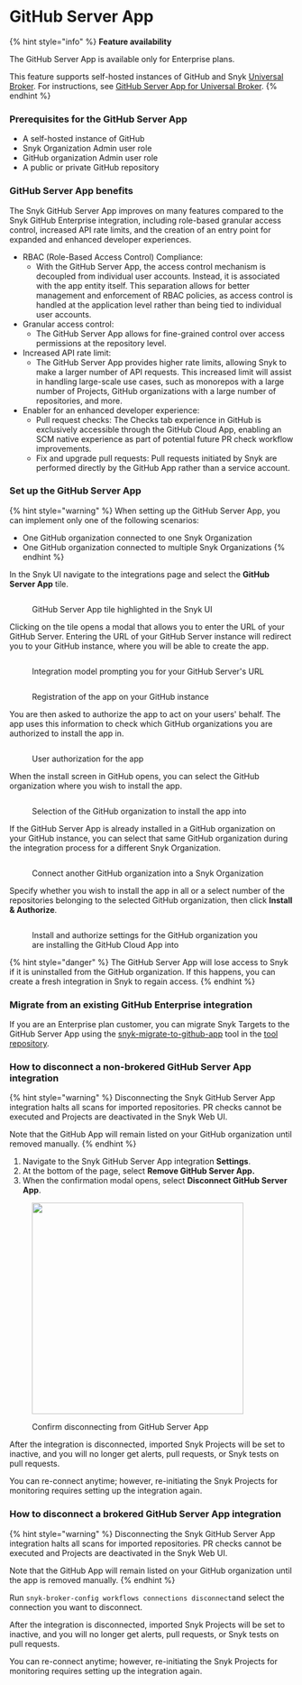 # GitHub Server App

{% hint style="info" %}
**Feature availability**

The GitHub Server App is available only for Enterprise plans.

This feature supports self-hosted instances of GitHub and Snyk [Universal Broker](../../../implementation-and-setup/enterprise-setup/snyk-broker/universal-broker/). For instructions, see [GitHub Server App for Universal Broker](../scm-integrations-and-snyk-broker.md#github-server-app-for-universal-broker).
{% endhint %}

### Prerequisites for the GitHub Server App

* A self-hosted instance of GitHub
* Snyk Organization Admin user role
* GitHub organization Admin user role
* A public or private GitHub repository

### GitHub Server App benefits <a href="#github-server-app-benefits" id="github-server-app-benefits"></a>

The Snyk GitHub Server App improves on many features compared to the Snyk GitHub Enterprise integration, including role-based granular access control, increased API rate limits, and the creation of an entry point for expanded and enhanced developer experiences.

* RBAC (Role-Based Access Control) Compliance:&#x20;
  * With the GitHub Server App, the access control mechanism is decoupled from individual user accounts. Instead, it is associated with the app entity itself. This separation allows for better management and enforcement of RBAC policies, as access control is handled at the application level rather than being tied to individual user accounts.
* Granular access control:&#x20;
  * The GitHub Server App allows for fine-grained control over access permissions at the repository level.
* Increased API rate limit:&#x20;
  * The GitHub Server App provides higher rate limits, allowing Snyk to make a larger number of API requests. This increased limit will assist in handling large-scale use cases, such as monorepos with a large number of Projects, GitHub organizations with a large number of repositories, and more.
* Enabler for an enhanced developer experience:
  * Pull request checks: The Checks tab experience in GitHub is exclusively accessible through the GitHub Cloud App, enabling an SCM native experience as part of potential future PR check workflow improvements.
  * Fix and upgrade pull requests: Pull requests initiated by Snyk are performed directly by the GitHub App rather than a service account.

### Set up the GitHub Server App

{% hint style="warning" %}
When setting up the GitHub Server App, you can implement only one of the following scenarios:

* One GitHub organization connected to one Snyk Organization
* One GitHub organization connected to multiple Snyk Organizations
{% endhint %}

In the Snyk UI navigate to the integrations page and select the **GitHub Server App** tile.

<figure><img src="../../../.gitbook/assets/image (276).png" alt=""><figcaption><p>GitHub Server App tile highlighted in the Snyk UI</p></figcaption></figure>

Clicking on the tile opens a modal that allows you to enter the URL of your GitHub Server. Entering the URL of your GitHub Server instance will redirect you to your GitHub instance, where you will be able to create the app.

<figure><img src="../../../.gitbook/assets/image (278).png" alt=""><figcaption><p>Integration model prompting you for your GitHub Server's URL</p></figcaption></figure>

<figure><img src="../../../.gitbook/assets/image (280).png" alt=""><figcaption><p>Registration of the app on your GitHub instance</p></figcaption></figure>

You are then asked to authorize the app to act on your users' behalf. The app uses this information to check which GitHub organizations you are authorized to install the app in.

<figure><img src="../../../.gitbook/assets/image (281).png" alt=""><figcaption><p>User authorization for the app</p></figcaption></figure>

When the install screen in GitHub opens, you can select the GitHub organization where you wish to install the app.

<figure><img src="../../../.gitbook/assets/image (284).png" alt=""><figcaption><p>Selection of the GitHub organization to install the app into</p></figcaption></figure>

If the GitHub Server App is already installed in a GitHub organization on your GitHub instance, you can select that same GitHub organization during the integration process for a different Snyk Organization.

<figure><img src="../../../.gitbook/assets/image (286).png" alt=""><figcaption><p>Connect another GitHub organization into a Snyk Organization</p></figcaption></figure>

Specify whether you wish to install the app in all or a select number of the repositories belonging to the selected GitHub organization, then click **Install & Authorize**.

<figure><img src="../../../.gitbook/assets/image (333).png" alt=""><figcaption><p>Install and authorize settings for the GitHub organization you are installing the GitHub Cloud App into</p></figcaption></figure>

{% hint style="danger" %}
The GitHub Server App will lose access to Snyk if it is uninstalled from the GitHub organization. If this happens, you can create a fresh integration in Snyk to regain access.
{% endhint %}

### Migrate from an existing GitHub Enterprise integration

If you are an Enterprise plan customer, you can migrate Snyk Targets to the GitHub Server App using the [snyk-migrate-to-github-app](https://github.com/snyk-labs/snyk-migrate-to-github-app) tool in the [tool repository](https://github.com/snyk-labs/snyk-migrate-to-github-app).

### How to disconnect a non-brokered GitHub Server App integration

{% hint style="warning" %}
Disconnecting the Snyk GitHub Server App integration halts all scans for imported repositories. PR checks cannot be executed and Projects are deactivated in the Snyk Web UI.

Note that the GitHub App will remain listed on your GitHub organization until removed manually.
{% endhint %}

1. Navigate to the Snyk GitHub Server App integration **Settings**.
2. At the bottom of the page, select **Remove GitHub Server App.**
3. When the confirmation modal opens, select **Disconnect GitHub Server App**.

<figure><img src="../../../.gitbook/assets/image (363).png" alt="" width="375"><figcaption><p>Confirm disconnecting from GitHub Server App</p></figcaption></figure>

After the integration is disconnected, imported Snyk Projects will be set to inactive, and you will no longer get alerts, pull requests, or Snyk tests on pull requests.

You can re-connect anytime; however, re-initiating the Snyk Projects for monitoring requires setting up the integration again.

### How to disconnect a brokered GitHub Server App integration

{% hint style="warning" %}
Disconnecting the Snyk GitHub Server App integration halts all scans for imported repositories. PR checks cannot be executed and Projects are deactivated in the Snyk Web UI.

Note that the GitHub App will remain listed on your GitHub organization until the app is removed manually.
{% endhint %}

Run `snyk-broker-config workflows connections disconnect`and select the connection you want to disconnect.

After the integration is disconnected, imported Snyk Projects will be set to inactive, and you will no longer get alerts, pull requests, or Snyk tests on pull requests.

You can re-connect anytime; however, re-initiating the Snyk Projects for monitoring requires setting up the integration again.
